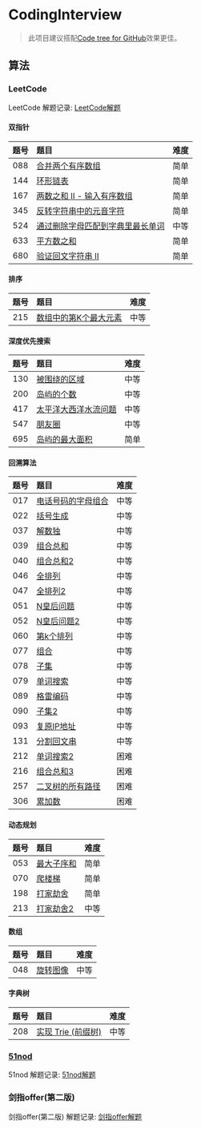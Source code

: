 # CodingInterview

> 此项目建议搭配[Code tree for GitHub](https://github.com/buunguyen/octotree)效果更佳。

## 算法

### LeetCode

LeetCode 解题记录: [LeetCode解题](src/main/java/algorithm/leetcode)

#### **双指针**

| 题号  | 题目                                                             | 难度  |
|:---:|:-------------------------------------------------------------- |:---:|
| 088 | [合并两个有序数组](src/main/java/algorithm/leetcode/Solution088.java) | 简单  |
| 144 | [环形链表](src/main/java/algorithm/leetcode/Solution144.java) | 简单  |
| 167 | [两数之和 II - 输入有序数组](src/main/java/algorithm/leetcode/Solution167.java) | 简单  |
| 345 | [反转字符串中的元音字符](src/main/java/algorithm/leetcode/Solution345.java) | 简单  |
| 524 | [通过删除字母匹配到字典里最长单词](src/main/java/algorithm/leetcode/Solution524.java) | 中等  |
| 633 | [平方数之和](src/main/java/algorithm/leetcode/Solution633.java) | 简单  |
| 680 | [验证回文字符串 Ⅱ](src/main/java/algorithm/leetcode/Solution680.java) | 简单  |

#### **排序**

| 题号  | 题目                                                             | 难度  |
|:---:|:-------------------------------------------------------------- |:---:|
| 215 | [数组中的第K个最大元素](src/main/java/algorithm/leetcode/Solution215.java) | 中等  |

#### **深度优先搜索**

| 题号  | 题目                                                             | 难度  |
|:---:|:-------------------------------------------------------------- |:---:|
| 130 | [被围绕的区域](src/main/java/algorithm/leetcode/Solution130.java) | 中等  |
| 200 | [岛屿的个数](src/main/java/algorithm/leetcode/Solution200.java) | 中等  |
| 417 | [太平洋大西洋水流问题](src/main/java/algorithm/leetcode/Solution417.java) | 中等  |
| 547 | [朋友圈](src/main/java/algorithm/leetcode/Solution547.java) | 中等  |
| 695 | [岛屿的最大面积](src/main/java/algorithm/leetcode/Solution695.java) | 简单  |

#### **回溯算法**

| 题号  | 题目                                                             | 难度  |
|:---:|:-------------------------------------------------------------- |:---:|
| 017 | [电话号码的字母组合](src/main/java/algorithm/leetcode/Solution017.java) | 中等  |
| 022 | [括号生成](src/main/java/algorithm/leetcode/Solution022.java)      | 中等  |
| 037 | [解数独](src/main/java/algorithm/leetcode/Solution037.java)      | 中等  |
| 039 | [组合总和](src/main/java/algorithm/leetcode/Solution039.java)      | 中等  |
| 040 | [组合总和2](src/main/java/algorithm/leetcode/Solution040.java)     | 中等  |
| 046 | [全排列](src/main/java/algorithm/leetcode/Solution046.java)       | 中等  |
| 047 | [全排列2](src/main/java/algorithm/leetcode/Solution047.java)      | 中等  |
| 051 | [N皇后问题](src/main/java/algorithm/leetcode/Solution051.java)     | 中等  |
| 052 | [N皇后问题2](src/main/java/algorithm/leetcode/Solution052.java)    | 中等  |
| 060 | [第k个排列](src/main/java/algorithm/leetcode/Solution060.java)     | 中等  |
| 077 | [组合](src/main/java/algorithm/leetcode/Solution077.java)        | 中等  |
| 078 | [子集](src/main/java/algorithm/leetcode/Solution078.java)        | 中等  |
| 079 | [单词搜索](src/main/java/algorithm/leetcode/Solution079.java)      | 中等  |
| 089 | [格雷编码](src/main/java/algorithm/leetcode/Solution089.java)      | 中等  |
| 090 | [子集2](src/main/java/algorithm/leetcode/Solution090.java)       | 中等  |
| 093 | [复原IP地址](src/main/java/algorithm/leetcode/Solution093.java)    | 中等  |
| 131 | [分割回文串](src/main/java/algorithm/leetcode/Solution131.java)     | 中等  |
| 212 | [单词搜索2](src/main/java/algorithm/leetcode/Solution212.java)     | 困难  |
| 216 | [组合总和3](src/main/java/algorithm/leetcode/Solution216.java)     | 困难  |
| 257 | [二叉树的所有路径](src/main/java/algorithm/leetcode/Solution257.java)     | 困难  |
| 306 | [累加数](src/main/java/algorithm/leetcode/Solution306.java)       | 困难  |

#### **动态规划**

| 题号  | 题目                                                             | 难度  |
|:---:|:-------------------------------------------------------------- |:---:|
| 053 | [最大子序和](src/main/java/algorithm/leetcode/Solution053.java) | 简单  |
| 070 | [爬楼梯](src/main/java/algorithm/leetcode/Solution070.java) | 简单  |
| 198 | [打家劫舍](src/main/java/algorithm/leetcode/Solution198.java) | 简单  |
| 213 | [打家劫舍2](src/main/java/algorithm/leetcode/Solution213.java) | 中等  |

#### **数组**

| 题号  | 题目                                                             | 难度  |
|:---:|:-------------------------------------------------------------- |:---:|
| 048 | [旋转图像](src/main/java/algorithm/leetcode/Solution048.java) | 中等  |

#### **字典树**

| 题号  | 题目                                                             | 难度  |
|:---:|:-------------------------------------------------------------- |:---:|
| 208 | [实现 Trie (前缀树)](src/main/java/algorithm/leetcode/Trie.java) | 中等  |

### [51nod](http://www.51nod.com/)

51nod 解题记录:  [51nod解题](src/main/resources/nod51)

### 剑指offer(第二版)

剑指offer(第二版) 解题记录: [剑指offer解题](src/main/resources/SwordForOffer)
